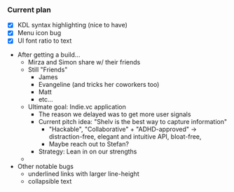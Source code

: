 ### Current plan
- [x] KDL syntax highlighting (nice to have)
- [x] Menu icon bug
- [x] UI font ratio to text
- After getting a build...
	* Mirza and Simon share w/ their friends
	* Still "Friends"
		* James
		* Evangeline (and tricks her coworkers too)
		* Matt
		* etc...
	* Ultimate goal: Indie.vc application
		* The reason we delayed was to get more user signals
		* Current pitch idea: "Shelv is the best way to capture information"
			* "Hackable", "Collaborative" + "ADHD-approved" -> distraction-free, elegant and intuitive API, bloat-free, 
			* Maybe reach out to Stefan?
		* Strategy: Lean in on our strengths
	* 
- Other notable bugs
	* underlined links with larger line-height
	* collapsible text
